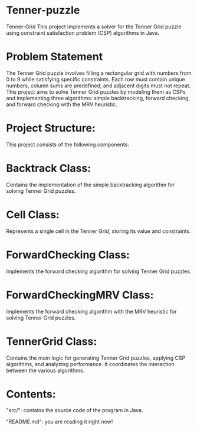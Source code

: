 # Tenner-puzzle
Tenner-Grid
This project implements a solver for the Tenner Grid puzzle using constraint satisfaction problem (CSP) algorithms in Java.

# Problem Statement
The Tenner Grid puzzle involves filling a rectangular grid with numbers from 0 to 9 while satisfying specific constraints. Each row must contain unique numbers, column sums are predefined, and adjacent digits must not repeat. This project aims to solve Tenner Grid puzzles by modeling them as CSPs and implementing three algorithms: simple backtracking, forward checking, and forward checking with the MRV heuristic.

# Project Structure:
This project consists of the following components:

# Backtrack Class:
Contains the implementation of the simple backtracking algorithm for solving Tenner Grid puzzles.

# Cell Class:
Represents a single cell in the Tenner Grid, storing its value and constraints.

# ForwardChecking Class:
Implements the forward checking algorithm for solving Tenner Grid puzzles.

# ForwardCheckingMRV Class:
Implements the forward checking algorithm with the MRV heuristic for solving Tenner Grid puzzles.

# TennerGrid Class:
Contains the main logic for generating Tenner Grid puzzles, applying CSP algorithms, and analyzing performance. It coordinates the interaction between the various algorithms.

# Contents:
"src/": contains the source code of the program in Java.

"README.md": you are reading it right now!
